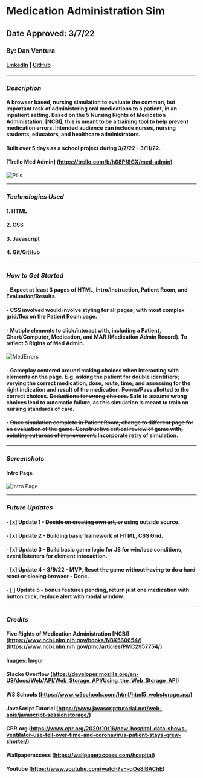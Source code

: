 # Medication Administration Sim

## Date Approved: 3/7/22

### By: Dan Ventura

#### [LinkedIn](https://www.linkedin.com/in/dan-ventura-773a35b0/) | [GitHub](https://github.com/dventura221)

---

### **_Description_**

#### A browser based, nursing simulation to evaluate the common, but important task of administering oral medications to a patient, in an inpatient setting. Based on the 5 Nursing Rights of Medication Administation, [NCBI], this is meant to be a training tool to help prevent medication errors. Intended audience can include nurses, nursing students, educators, and healthcare administrators.

#### Built over 5 days as a school project during 3/7/22 - 3/11/22.

#### [Trello Med Admin] (https://trello.com/b/h68Pf8GX/med-admin)

![Pills](https://www.nurse.com/blog/wp-content/uploads/2017/02/Nurse-patient-pills-FB.jpeg)

---

### **_Technologies Used_**

#### 1. HTML

#### 2. CSS

#### 3. Javascript

#### 4. Git/GitHub

---

### **_How to Get Started_**

#### - Expect at least 3 pages of HTML, Intro/Instruction, Patient Room, and Evaluation/Results.

#### - CSS involved would involve styling for all pages, with most complex grid/flex on the Patient Room page.

#### - Mutiple elements to click/interact with, including a Patient, Chart/Computer, Medication, and ~~MAR (Medication Admin Record)~~. To reflect 5 Rights of Med Admin.

![MedErrors](https://www.myamericannurse.com/wp-content/uploads/2010/03/prevent-medication-errors-257x300.jpg)

#### - Gameplay centered around making choices when interacting with elements on the page. E.g. asking the patient for double identifiers; verying the correct medication, dose, route, time; and assessing for the right indication and result of the medication. ~~Points~~/Pass allotted to the correct choices. ~~Deductions for wrong choices.~~ Safe to assume wrong choices lead to automatic failure, as this simulation is meant to train on nursing standards of care.

#### - ~~Once simulation complete in Patient Room, change to different page for an evaluation of the game. Constructive critical review of game with, pointing out areas of improvement.~~ Incorporate retry of simulation.

---

### **_Screenshots_**

#### Intro Page

![Intro Page](https://i.imgur.com/6abnPQ2.png)

---

### **_Future Updates_**

#### - [x] Update 1 - ~~Decide on creating own art, or~~ using outside source.

#### - [x] Update 2 - Building basic framework of HTML, CSS Grid.

#### - [x] Update 3 - Build basic game logic for JS for win/lose conditions, event listeners for element intecaction.

#### - [x] Update 4 - 3/9/22 - MVP, ~~Reset the game without having to do a hard reset or closing browser~~ - Done.

#### - [ ] Update 5 - bonus features pending, return just one medication with button click, replace alert with modal window.

---

### **_Credits_**

#### Five Rights of Medication Administration [NCBI] (https://www.ncbi.nlm.nih.gov/books/NBK560654/) (https://www.ncbi.nlm.nih.gov/pmc/articles/PMC2957754/)

#### Images: [Imgur](imgur.com)

#### Stacke Overflow (https://developer.mozilla.org/en-US/docs/Web/API/Web_Storage_API/Using_the_Web_Storage_API)

#### W3 Schools (https://www.w3schools.com/html/html5_webstorage.asp)

#### JavaScript Tutorial (https://www.javascripttutorial.net/web-apis/javascript-sessionstorage/)

#### CPR.org (https://www.cpr.org/2020/10/16/new-hospital-data-shows-ventilator-use-fell-over-time-and-coronavirus-patient-stays-grew-shorter/)

#### Wallpaperaccess (https://wallpaperaccess.com/hospital)

#### Youtube (https://www.youtube.com/watch?v=-qOe8lBAChE)
